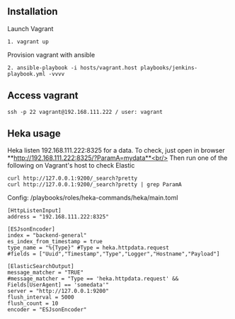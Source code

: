 ## Installation
Launch Vagrant
```
1. vagrant up
```
Provision vagrant with ansible
```
2. ansible-playbook -i hosts/vagrant.host playbooks/jenkins-playbook.yml -vvvv
```

## Access vagrant
```
ssh -p 22 vagrant@192.168.111.222 / user: vagrant
```

## Heka usage
Heka listen 192.168.111.222:8325 for a data. To check, just open in browser **http://192.168.111.222:8325/?ParamA=mydata**<br/>
Then run one of the following on Vagrant's host to check Elastic
```
curl http://127.0.0.1:9200/_search?pretty
curl http://127.0.0.1:9200/_search?pretty | grep ParamA

```

Config: /playbooks/roles/heka-commands/heka/main.toml
```
[HttpListenInput]
address = "192.168.111.222:8325"

[ESJsonEncoder]
index = "backend-general"
es_index_from_timestamp = true
type_name = "%{Type}" #Type = heka.httpdata.request
#fields = ["Uuid","Timestamp","Type","Logger","Hostname","Payload"]

[ElasticSearchOutput]
message_matcher = "TRUE"
#message_matcher = "Type == 'heka.httpdata.request' && Fields[UserAgent] == 'somedata'"
server = "http://127.0.0.1:9200"
flush_interval = 5000
flush_count = 10
encoder = "ESJsonEncoder"
```